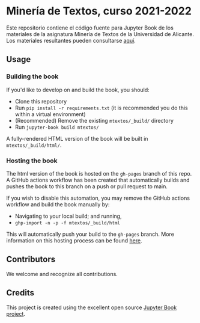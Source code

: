 # Minería de Textos, curso 2021-2022

Este repositorio contiene el código fuente para Jupyter Book de los materiales de la asignatura Minería de Textos de la Universidad de Alicante. Los materiales resultantes pueden consultarse [aquí](https://jaspock.github.io/mtextos2122).

## Usage

### Building the book

If you'd like to develop on and build the book, you should:

- Clone this repository
- Run `pip install -r requirements.txt` (it is recommended you do this within a virtual environment)
- (Recommended) Remove the existing `mtextos/_build/` directory
- Run `jupyter-book build mtextos/`

A fully-rendered HTML version of the book will be built in `mtextos/_build/html/`.

### Hosting the book

The html version of the book is hosted on the `gh-pages` branch of this repo. A GitHub actions workflow has been created that automatically builds and pushes the book to this branch on a push or pull request to main.

If you wish to disable this automation, you may remove the GitHub actions workflow and build the book manually by:

- Navigating to your local build; and running,
- `ghp-import -n -p -f mtextos/_build/html`

This will automatically push your build to the `gh-pages` branch. More information on this hosting process can be found [here](https://jupyterbook.org/publish/gh-pages.html#manually-host-your-book-with-github-pages).

## Contributors

We welcome and recognize all contributions.

## Credits

This project is created using the excellent open source [Jupyter Book project](https://jupyterbook.org/).
